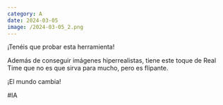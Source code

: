 ```yaml
--- 
category: A 
date: 2024-03-05 
image: /2024-03-05_2.png 
--- 
```


¡Tenéis que probar esta herramienta! 

Además de conseguir imágenes hiperrealistas, tiene este toque de Real Time que no es que sirva para mucho, pero es flipante. 

¡El mundo cambia!

#IA